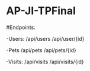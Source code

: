 # AP-JI-TPFinal

#Endpoints:

-Users:
/api/users
/api/user/{id}

-Pets
/api/pets
/api/pets/{id}

-Visits:
/api/visits
/api/visits/{id}
